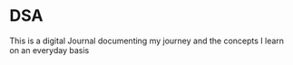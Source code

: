 # DSA
This is a digital Journal documenting my journey and the concepts I learn on an everyday basis
